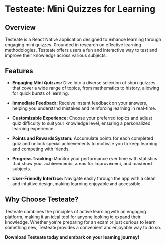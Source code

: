 # Testeate: Mini Quizzes for Learning

## Overview
Testeate is a React Native application designed to enhance learning through engaging mini quizzes. Grounded in research on effective learning methodologies, Testeate offers users a fun and interactive way to test and improve their knowledge across various subjects.

## Features

- **Engaging Mini Quizzes:** Dive into a diverse selection of short quizzes that cover a wide range of topics, from mathematics to history, allowing for quick bursts of learning.

- **Immediate Feedback:** Receive instant feedback on your answers, helping you understand mistakes and reinforcing learning in real-time.

- **Customizable Experience:** Choose your preferred topics and adjust quiz difficulty to suit your knowledge level, ensuring a personalized learning experience.

- **Points and Rewards System:** Accumulate points for each completed quiz and unlock special achievements to motivate you to keep learning and competing with friends.

- **Progress Tracking:** Monitor your performance over time with statistics that show your achievements, areas for improvement, and mastered subjects.

- **User-Friendly Interface:** Navigate easily through the app with a clean and intuitive design, making learning enjoyable and accessible.

## Why Choose Testeate?
Testeate combines the principles of active learning with an engaging platform, making it an ideal tool for anyone looking to expand their knowledge. Whether you're preparing for an exam or just curious to learn something new, Testeate provides a convenient and enjoyable way to do so.

**Download Testeate today and embark on your learning journey!**
